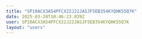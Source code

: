 ```yaml
---
title: "SP10ACX3A54PFCX22J22JASJF5EB354KYQHK55Q7K"
date: 2025-03-20T10:46:23.039Z
user: SP10ACX3A54PFCX22J22JASJF5EB354KYQHK55Q7K
layout: "users"
---
```

    
